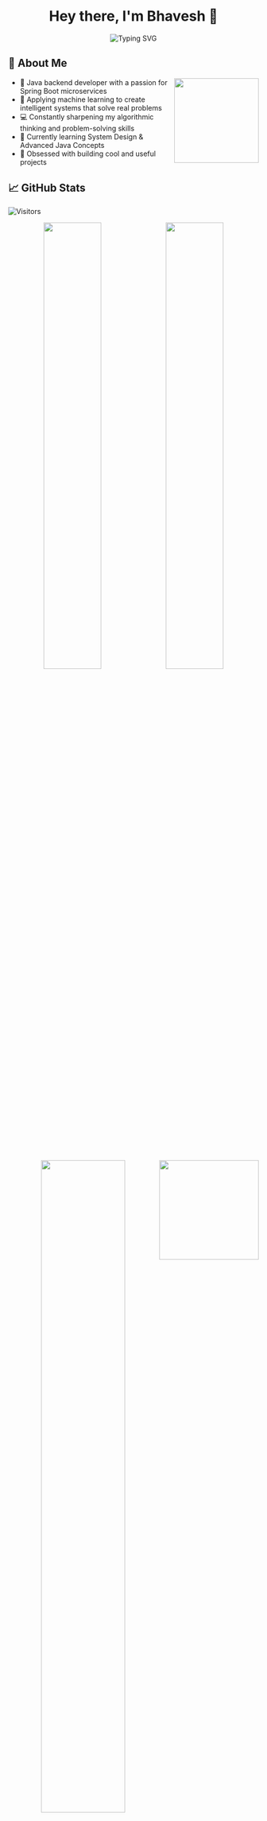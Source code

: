 <h1 align="center">Hey there, I'm Bhavesh 👋</h1> 

<p align="center">
  <img src="https://readme-typing-svg.herokuapp.com/?lines=Java+Backend+Developer;Spring+Boot+Enthusiast;AI+%26+ML+Explorer&center=true&width=380&height=45" alt="Typing SVG" />
</p> 
 
## 🌟 About Me

<img align="right" height="170" src="https://media3.giphy.com/media/v1.Y2lkPTc5MGI3NjExcHYzem90ZzQzeXYzZ2N0MnE0OTg1ZWhjZTEybTljcnNzejJ6a2Q3ZSZlcD12MV9pbnRlcm5hbF9naWZfYnlfaWQmY3Q9Zw/78XCFBGOlS6keY1Bil/giphy.gif"  />

- 🎯 Java backend developer with a passion for Spring Boot microservices
- 🤖 Applying machine learning to create intelligent systems that solve real problems
- 💻 Constantly sharpening my algorithmic thinking and problem-solving skills
- 🌱 Currently learning System Design & Advanced Java Concepts
- 🧠 Obsessed with building cool and useful projects

## 📈 GitHub Stats
![Visitors](https://img.shields.io/badge/Visitors-2048-brightgreen)
</p>

<p align="center">
  
  <img src="https://github-readme-stats.vercel.app/api?username=dev-bhaveshye&show_icons=true&theme=radical" width="48%" />
  <img src="https://streak-stats.demolab.com?user=dev-bhaveshye&theme=radical&cache_seconds=86400" width="48%" />


</p>

<p align="center">
  <img src="https://github-readme-stats.vercel.app/api/top-langs/?username=dev-bhaveshye&layout=compact&theme=radical" width="58%" />
  <img align="right" height="200" src="https://media1.giphy.com/media/v1.Y2lkPTc5MGI3NjExZTJ6Y2J3dmt3NTJuY2E1YTdnbGhudmZweXl6a2NkODMzZ3VjNzNnbCZlcD12MV9pbnRlcm5hbF9naWZfYnlfaWQmY3Q9Zw/jBOOXxSJfG8kqMxT11/giphy.gif"  />
  
</p>

<br clear="right"/>

## 🛠️ Tech Stack
<div align="center">
  
  <!-- Row 1: Core Languages -->
  <a href="#"><img src="https://readme-typing-svg.herokuapp.com/?lines=JAVA;F89820&center=true&width=100&height=30&size=18&duration=1300&pause=2000&color=F89820&background=00000000"></a>
  <a href="#"><img src="https://readme-typing-svg.herokuapp.com/?lines=PYTHON;3776AB&center=true&width=110&height=30&size=18&duration=1300&pause=2000&color=3776AB&background=00000000"></a>
  <a href="#"><img src="https://readme-typing-svg.herokuapp.com/?lines=HTML5;E34F26&center=true&width=100&height=30&size=18&duration=1300&pause=2000&color=E34F26&background=00000000"></a>
  <a href="#"><img src="https://readme-typing-svg.herokuapp.com/?lines=CSS3;1572B6&center=true&width=90&height=30&size=18&duration=1300&pause=2000&color=1572B6&background=00000000"></a>
  
  <br>
  
  <!-- Row 2: Frameworks & Databases -->
  <a href="#"><img src="https://readme-typing-svg.herokuapp.com/?lines=SPRING+BOOT;6DB33F&center=true&width=150&height=30&size=18&duration=1300&pause=2000&color=6DB33F&background=00000000"></a>
  <a href="#"><img src="https://readme-typing-svg.herokuapp.com/?lines=HIBERNATE;59666C&center=true&width=130&height=30&size=18&duration=1300&pause=2000&color=59666C&background=00000000"></a>
  <a href="#"><img src="https://readme-typing-svg.herokuapp.com/?lines=MYSQL;4479A1&center=true&width=110&height=30&size=18&duration=1300&pause=2000&color=4479A1&background=00000000"></a>
  
  <br>
  
  <!-- Row 3: AI/ML Tools -->
  <a href="#"><img src="https://readme-typing-svg.herokuapp.com/?lines=NUMPY;FF6F00&center=true&width=100&height=30&size=18&duration=1300&pause=2000&color=FF6F00&background=00000000"></a>
  <a href="#"><img src="https://readme-typing-svg.herokuapp.com/?lines=PANDAS;6DB33F&center=true&width=110&height=30&size=18&duration=1300&pause=2000&color=6DB33F&background=00000000"></a>
  <a href="#"><img src="https://readme-typing-svg.herokuapp.com/?lines=PYTORCH;EE4C2C&center=true&width=110&height=30&size=18&duration=1300&pause=2000&color=EE4C2C&background=00000000"></a>
  <a href="#"><img src="https://readme-typing-svg.herokuapp.com/?lines=TENSORFLOW;FF6F00&center=true&width=140&height=30&size=18&duration=1300&pause=2000&color=FF6F00&background=00000000"></a>
  
  <br>
  
  <!-- Row 4: Tools -->
  <a href="#"><img src="https://readme-typing-svg.herokuapp.com/?lines=VS+CODE;007ACC&center=true&width=120&height=30&size=18&duration=1300&pause=2000&color=007ACC&background=00000000"></a>
  <a href="#"><img src="https://readme-typing-svg.herokuapp.com/?lines=GIT;F05032&center=true&width=80&height=30&size=18&duration=1300&pause=2000&color=F05032&background=00000000"></a>
  <a href="#"><img src="https://readme-typing-svg.herokuapp.com/?lines=DOCKER;2496ED&center=true&width=110&height=30&size=18&duration=1300&pause=2000&color=2496ED&background=00000000"></a>

 <br>

## 💻 Daily Dev Life

```java
// Life of a Dev in Java
while(alive) {
    learn()
    build()
    coffee()
}
```

<details>
  <summary>☕ Java Dev Life</summary>
  
```java
public class DeveloperLife {
    public static void main(String[] args) {
        while(true) {
            learn();     // 📚 Keep learning
            build();     // 🛠️ Keep building
            coffee();    // ☕ Stay caffeinated
        }
    }
    
    static void learn() {
        System.out.println("Learning Spring Boot and AI 🤖");
    }
    
    static void build() {
        System.out.println("Pushing code to GitHub 🚀");
    }
    
    static void coffee() {
        System.out.println("Sipping coffee like a true dev ☕");
    }
}
```
</details>

## 🔗 Connect With Me

<p align="center">
  <a href="https://github.com/dev-bhaveshye">
    <img src="https://img.shields.io/badge/GitHub-%23181717.svg?style=for-the-badge&logo=github&logoColor=white" alt="GitHub" />
  </a>
  <a href="https://www.linkedin.com/in/bhavesh-dev">
    <img src="https://img.shields.io/badge/LinkedIn-%230077B5.svg?style=for-the-badge&logo=linkedin&logoColor=white" alt="LinkedIn" />
  </a>
  <a href="mailto:dev.bhavesh@example.com">
    <img src="https://img.shields.io/badge/Email-%23D14836.svg?style=for-the-badge&logo=gmail&logoColor=white" alt="Email" />
  </a>
  <a href="https://t.me/Bhaveshye">
    <img src="https://img.shields.io/badge/Telegram-%232CA5E0.svg?style=for-the-badge&logo=telegram&logoColor=white" alt="Telegram" />
  </a>
  <a href="https://www.instagram.com/bhavesh_ye">
    <img src="https://img.shields.io/badge/Instagram-%23E4405F.svg?style=for-the-badge&logo=instagram&logoColor=white" alt="Instagram" />
  </a>
</p>

<p align="center">
  <img src="https://readme-typing-svg.herokuapp.com/?lines=Thanks+for+visiting!;Happy+coding!+✨&center=true&width=380&height=45" />
</p>
